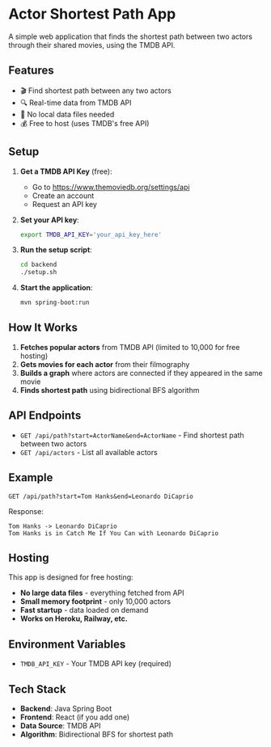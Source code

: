 # Actor Shortest Path App

A simple web application that finds the shortest path between two actors through their shared movies, using the TMDB API.

## Features

- 🎬 Find shortest path between any two actors
- 🔍 Real-time data from TMDB API
- 🚀 No local data files needed
- 💰 Free to host (uses TMDB's free API)

## Setup

1. **Get a TMDB API Key** (free):
   - Go to https://www.themoviedb.org/settings/api
   - Create an account
   - Request an API key

2. **Set your API key**:
   ```bash
   export TMDB_API_KEY='your_api_key_here'
   ```

3. **Run the setup script**:
   ```bash
   cd backend
   ./setup.sh
   ```

4. **Start the application**:
   ```bash
   mvn spring-boot:run
   ```

## How It Works

1. **Fetches popular actors** from TMDB API (limited to 10,000 for free hosting)
2. **Gets movies for each actor** from their filmography
3. **Builds a graph** where actors are connected if they appeared in the same movie
4. **Finds shortest path** using bidirectional BFS algorithm

## API Endpoints

- `GET /api/path?start=ActorName&end=ActorName` - Find shortest path between two actors
- `GET /api/actors` - List all available actors

## Example

```
GET /api/path?start=Tom Hanks&end=Leonardo DiCaprio
```

Response:
```
Tom Hanks -> Leonardo DiCaprio
Tom Hanks is in Catch Me If You Can with Leonardo DiCaprio
```

## Hosting

This app is designed for free hosting:
- **No large data files** - everything fetched from API
- **Small memory footprint** - only 10,000 actors
- **Fast startup** - data loaded on demand
- **Works on Heroku, Railway, etc.**

## Environment Variables

- `TMDB_API_KEY` - Your TMDB API key (required)

## Tech Stack

- **Backend**: Java Spring Boot
- **Frontend**: React (if you add one)
- **Data Source**: TMDB API
- **Algorithm**: Bidirectional BFS for shortest path